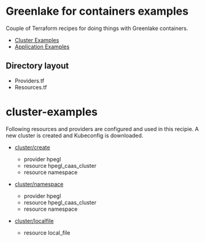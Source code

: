# Greenlake for containers examples


Couple of Terraform recipes for doing things with Greenlake containers.
 
- [Cluster Examples](#cluster-examples)
- [Application Examples](#application-deployment-examples)

## Directory layout

- Providers.tf
- Resources.tf

# cluster-examples

Following resources and providers are configured and used in this recipie. A new cluster is created and Kubeconfig is downloaded.

- [cluster/create](cluster/create)
  - provider hpegl
  - resource hpegl_caas_cluster
  - resource namespace
  
- [cluster/namespace](cluster/namespaces)
  - provider hpegl
  - resource hpegl_caas_cluster
  - resource namespace

- [cluster/localfile](cluster/kubeconfig)  
  - resource local_file

